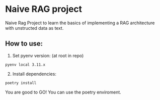 # Naive RAG project
Naive Rag Project to learn the basics of implementing a RAG architecture with unstructed data as text.

## How to use:

1. Set pyenv version: (at root in repo)
```
pyenv local 3.11.x
```

2. Install dependencies:
```
poetry install
```

You are good to GO! You can use the poetry enviroment.
